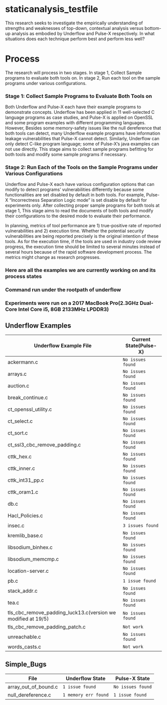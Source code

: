 # staticanalysis_testfile
This research seeks to investigate the empirically understanding of strengths and weaknesses of top-down, contextual analysis versus bottom-up analysis as embodied by Underflow and Pulse-X respectively. In what situations does each technique perform best and perform less well? 

# Process
The research will process in two stages. In stage 1, Collect Sample programs to evaluate both tools on. In stage 2, Run each tool on the sample programs under various configurations.

### Stage 1: Collect Sample Programs to Evaluate Both Tools on

Both Underflow and Pulse-X each have their example programs to demonstrate concepts. Underflow has been applied in 11 well-selected C language programs as case studies, and Pulse-X is applied on OpenSSL and some program examples with different programming languages. However, Besides some memory-safety issues like the null dereference that both tools can detect, many Underflow example programs have information leakage vulnerabilities that Pulse-X cannot detect. Similarly, Underflow can only detect C-like program language; some of Pulse-X’s java examples can not use directly. This stage aims to collect sample programs befitting for both tools and modify some sample programs if necessary.

### Stage 2: Run Each of the Tools on the Sample Programs under Various Configurations

Underflow and Pulse-X each have various configuration options that can modify to detect programs’ vulnerabilities differently because some functionalities are set disabled by default in both tools. For example, Pulse-X “Incorrectness Separation Logic mode” is set disable by default for experiments only. After collecting proper sample programs for both tools at stage 1, This stage aims to read the documents of both tools and modify their configurations to the desired mode to evaluate their performance.

In planning, metrics of tool performance are 1) true-positive rate of reported vulnerabilities and 2) execution time. Whether the potential security vulnerabilities are being reported precisely is the original intention of these tools. As for the execution time, if the tools are used in industry code review progress, the execution time should be limited to several minutes instead of several hours because of the rapid software development process.
The metrics might change as research progresses.

### Here are all the examples we are currently working on and its process states
### Command run under the rootpath of underflow
### Experiments were run on a 2017 MacBook Pro(2.3GHz Dual-Core Intel Core i5, 8GB 2133MHz LPDDR3)
## Underflow Examples
|Underflow Example File|Current State(Pulse-X)|
|----------------|-------------------------------|
|ackermann.c|`No issues found`|
|arrays.c|`No issues found`|
|auction.c|`No issues found`|
|break_continue.c|`No issues found`|
|ct_openssl_utility.c|`No issues found`|
|ct_select.c|`No issues found`|
|ct_sort.c|`No issues found`|
|ct_ssl3_cbc_remove_padding.c|`No issues found`|
|cttk_hex.c|`No issues found`|
|cttk_inner.c|`No issues found`|
|cttk_int31_pp.c|`No issues found`|
|cttk_oram1.c|`No issues found`|
|db.c|`No issues found`|
|Hacl_Policies.c|`No issues found`|
|insec.c|`3 issues found`|
|kremlib_base.c|`No issues found`|
|libsodium_binhex.c|`No issues found`|
|libsodium_memcmp.c|`No issues found`|
|location-server.c|`No issues found`|
|pb.c|`1 issue found`|
|stack_addr.c|`No issues found`|
|tea.c|`No issues found`|
|tls_cbc_remove_padding_luck13.c(version we modified at 19/5)|`No issues found`|
|tls_cbc_remove_padding_patch.c|`Not work`|
|unreachable.c|`No issues found`|
|words_casts.c|`Not work`|


## Simple_Bugs
|File|Underflow State|Pulse-X State|
|--|--|--|
|array_out_of_bound.c|`1 issue found`|`No issues found`|
|null_dereference.c|`1 memory err found`|`1 issue found`|
